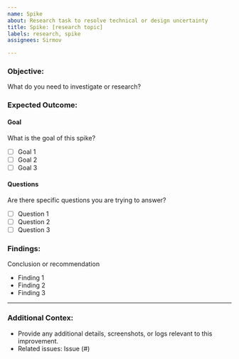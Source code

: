 ```yaml
---
name: Spike
about: Research task to resolve technical or design uncertainty
title: Spike: [research topic]
labels: research, spike
assignees: Sirmov

---
```


### Objective:
What do you need to investigate or research?

### Expected Outcome:

#### Goal 
What is the goal of this spike?
- [ ] Goal 1
- [ ] Goal 2
- [ ] Goal 3

#### Questions
Are there specific questions you are trying to answer?
- [ ] Question 1
- [ ] Question 2
- [ ] Question 3

### Findings:
Conclusion or recommendation
- Finding 1
- Finding 2
- Finding 3

---

### Additional Contex:
- Provide any additional details, screenshots, or logs relevant to this improvement.
- Related issues: Issue (#)
